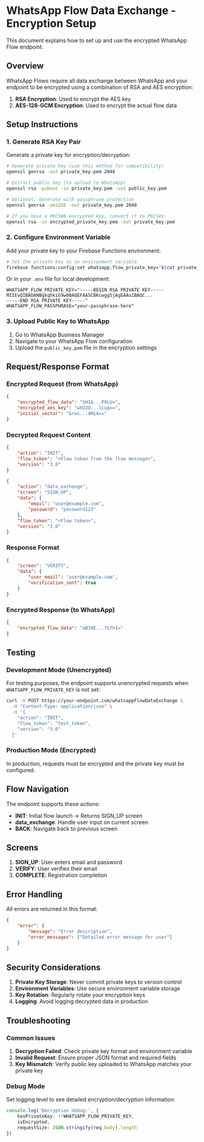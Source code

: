 # WhatsApp Flow Data Exchange - Encryption Setup

This document explains how to set up and use the encrypted WhatsApp Flow endpoint.

## Overview

WhatsApp Flows require all data exchange between WhatsApp and your endpoint to be encrypted using a combination of RSA and AES encryption:

1. **RSA Encryption**: Used to encrypt the AES key
2. **AES-128-GCM Encryption**: Used to encrypt the actual flow data

## Setup Instructions

### 1. Generate RSA Key Pair

Generate a private key for encryption/decryption:

```bash
# Generate private key (use this method for compatibility)
openssl genrsa -out private_key.pem 2048

# Extract public key (to upload to WhatsApp)
openssl rsa -pubout -in private_key.pem -out public_key.pem

# Optional: Generate with passphrase protection
openssl genrsa -aes256 -out private_key.pem 2048

# If you have a PKCS#8 encrypted key, convert it to PKCS#1:
openssl rsa -in encrypted_private_key.pem -out private_key.pem
```

### 2. Configure Environment Variable

Add your private key to your Firebase Functions environment:

```bash
# Set the private key as an environment variable
firebase functions:config:set whatsapp.flow_private_key="$(cat private_key.pem)"
```

Or in your `.env` file for local development:

```env
WHATSAPP_FLOW_PRIVATE_KEY="-----BEGIN RSA PRIVATE KEY-----
MIIEvQIBADANBgkqhkiG9w0BAQEFAASCBKcwggSjAgEAAoIBAQC...
-----END RSA PRIVATE KEY-----"
WHATSAPP_FLOW_PASSPHRASE="your-passphrase-here"
```

### 3. Upload Public Key to WhatsApp

1. Go to WhatsApp Business Manager
2. Navigate to your WhatsApp Flow configuration
3. Upload the `public_key.pem` file in the encryption settings

## Request/Response Format

### Encrypted Request (from WhatsApp)

```json
{
    "encrypted_flow_data": "SH16...P9LU=",
    "encrypted_aes_key": "wXO2O...lLug==",
    "initial_vector": "Grws...4MiA=="
}
```

### Decrypted Request Content

```json
{
    "action": "INIT",
    "flow_token": "<Flow token from the flow message>",
    "version": "3.0"
}
```

```json
{
    "action": "data_exchange",
    "screen": "SIGN_UP",
    "data": {
        "email": "user@example.com",
        "password": "password123"
    },
    "flow_token": "<Flow token>",
    "version": "3.0"
}
```

### Response Format

```json
{
    "screen": "VERIFY",
    "data": {
        "user_email": "user@example.com",
        "verification_sent": true
    }
}
```

### Encrypted Response (to WhatsApp)

```json
{
    "encrypted_flow_data": "aB3dE...fG7hI="
}
```

## Testing

### Development Mode (Unencrypted)

For testing purposes, the endpoint supports unencrypted requests when `WHATSAPP_FLOW_PRIVATE_KEY` is not set:

```bash
curl -X POST https://your-endpoint.com/whatsappFlowDataExchange \
  -H "Content-Type: application/json" \
  -d '{
    "action": "INIT",
    "flow_token": "test_token",
    "version": "3.0"
  }'
```

### Production Mode (Encrypted)

In production, requests must be encrypted and the private key must be configured.

## Flow Navigation

The endpoint supports these actions:

- **INIT**: Initial flow launch → Returns SIGN_UP screen
- **data_exchange**: Handle user input on current screen
- **BACK**: Navigate back to previous screen

## Screens

1. **SIGN_UP**: User enters email and password
2. **VERIFY**: User verifies their email
3. **COMPLETE**: Registration completion

## Error Handling

All errors are returned in this format:

```json
{
    "error": {
        "message": "Error description",
        "error_messages": ["Detailed error message for user"]
    }
}
```

## Security Considerations

1. **Private Key Storage**: Never commit private keys to version control
2. **Environment Variables**: Use secure environment variable storage
3. **Key Rotation**: Regularly rotate your encryption keys
4. **Logging**: Avoid logging decrypted data in production

## Troubleshooting

### Common Issues

1. **Decryption Failed**: Check private key format and environment variable
2. **Invalid Request**: Ensure proper JSON format and required fields
3. **Key Mismatch**: Verify public key uploaded to WhatsApp matches your private key

### Debug Mode

Set logging level to see detailed encryption/decryption information:

```typescript
console.log('Decryption debug:', {
    hasPrivateKey: !!WHATSAPP_FLOW_PRIVATE_KEY,
    isEncrypted,
    requestSize: JSON.stringify(req.body).length
})
``` 